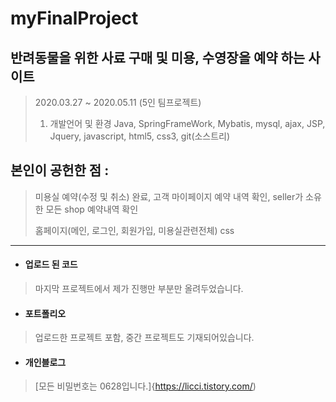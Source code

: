 # myFinalProject
## 반려동물을 위한 사료 구매 및 미용, 수영장을 예약 하는 사이트
> 2020.03.27 ~ 2020.05.11 (5인 팀프로젝트)
> 1. 개발언어 및 환경
> Java, SpringFrameWork, Mybatis, mysql, ajax, JSP, Jquery, javascript, html5, css3, git(소스트리)
## 본인이 공헌한 점 :
> 미용실 예약(수정 및 취소) 완료, 고객 마이페이지 예약 내역 확인, seller가 소유한 모든 shop 예약내역 확인
> 
> 홈페이지(메인, 로그인, 회원가입, 미용실관련전체) css 




***

+ #### 업로드 된 코드
> 마지막 프로젝트에서 제가 진행만 부분만 올려두었습니다.

+ #### 포트폴리오
> 업로드한 프로젝트 포함, 중간 프로젝트도 기재되어있습니다.

+ #### 개인블로그
> [모든 비밀번호는 0628입니다.]{https://licci.tistory.com/)


